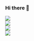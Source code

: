 ### Hi there 👋

<!--
**Adaobi-Chuks/Adaobi-Chuks** is a ✨ _special_ ✨ repository because its `README.md` (this file) appears on your GitHub profile.

Here are some ideas to get you started:

- 🔭 I’m currently working on ...
- 🌱 I’m currently learning ...
- 👯 I’m looking to collaborate on ...
- 🤔 I’m looking for help with ...
- 💬 Ask me about ...
- 📫 How to reach me: ...
- 😄 Pronouns: ...
- ⚡ Fun fact: ...
-->
<p align = "center">
  <div>
    <img src = "https://github-readme-stats.vercel.app/api?username=Adaobi-Chuks&show_icons=true&count_private=true&theme=gotham&hide_border=false&bg_color=00000000"/>
  </div>
    <div>
    <img src = "https://streak-stats.demolab.com?user=Adaobi-Chuks&theme=neon"/>
  </div>
  <div>
    <img src = "https://github-readme-stats.vercel.app/api/top-langs/?username=Adaobi-Chuks&layout=compact&hide_border=false&theme=gotham&bg_color=00000000"/>
  </div>
  <div>
    <img src = "https://visitcount.itsvg.in/api?id=Adaobi-Chuks&icon=0&color=0"/>
  </div>
</p>
